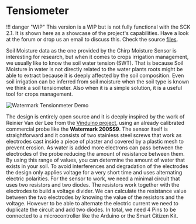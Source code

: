 # Tensiometer

!!! danger "WIP"
    This version is a WIP but is not fully functional with the SCK 2.1. It is shown here as a showcase of the project's capabilities. Have a look at the forum or drop us an email to discuss this. Check the source [files](https://github.com/fablabbcn/smartcitizen-grow/tree/master/soil-water-tension).

Soil Moisture data as the one provided by the Chirp Moisture Sensor is interesting for research, but when it comes to crops irrigation management, we usually like to know the soil water tension (SWT). That is because Soil Moisture in water is not directly related to the water plants roots might be able to extract because it is deeply affected by the soil composition. Even soil irrigation can be inferred from soil moisture when the soil type is known we think a soil tensiometer. Also when it is a simple solution, it is a useful tool for crops management.

![Watermark Tensionmeter Demo](/assets/images/watermark.png)

The design is entirely open source and it is deeply inspired by the work of Reinier Van der Lee from the [Vinduino project](http://vanderleevineyard.com/vineyard-blog.html), using an already calibrated commercial probe like the **Watermark 200SS9**. The sensor itself is straightforward and it consists of two stainless steel screws that work as electrodes cast inside a piece of plaster and covered by a plastic mesh to prevent erosion. As water is added more electrons can pass between the electrodes of the probe reducing the amount of resistance between them. By using this range of values, you can determine the amount of water that exists in your soil. To avoid interferences and degradation of the electrodes the design only applies voltage for a very short time and uses alternating electric polarities. For the sensor to work, we need a minimal circuit that uses two resistors and two diodes. The resistors work together with the electrodes to build a voltage divider. We can calculate the resistance value between the two electrodes by knowing the value of the resistors and the voltage. However to be able to alternate the electric current we need to duplicate the circuit and add two diodes. In total, we need 4 Pins to be connected to a microcontroller like the Arduino or the Smart Citizen Kit.